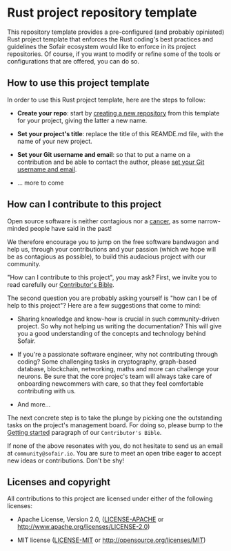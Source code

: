 # Rust project repository template

This repository template provides a pre-configured (and probably opiniated) Rust project template that enforces the Rust coding's best practices and guidelines the Sofair ecosystem would like to enforce in its project repositories. Of course, if you want to modify or refine some of the tools or configurations that are offered, you can do so.

## How to use this project template

In order to use this Rust project template, here are the steps to follow:

- **Create your repo**: start by [creating a new repository](https://docs.github.com/en/repositories/creating-and-managing-repositories/creating-a-repository-from-a-template) from this template for your project, giving the latter a new name.

- **Set your project's title**: replace the title of this REAMDE.md file, with the name of your new project.

- **Set your Git username and email**: so that to put a name on a contribution and be able to contact the author, please [set your Git username and email](https://docs.github.com/en/get-started/getting-started-with-git/setting-your-username-in-git).

- ... more to come

## How can I contribute to this project

Open source software is neither contagious nor a [cancer](https://www.techrepublic.com/article/microsoft-no-we-dont-hate-open-source-software-and-we-can-prove-it/), as some narrow-minded people have said in the past!

We therefore encourage you to jump on the free software bandwagon and help us, through your contributions and your passion (which we hope will be as contagious as possible), to build this audacious project with our community.

"How can I contribute to this project", you may ask? First, we invite you to read carefully our [Contributor's Bible](./CONTRIBUTOR_BIBLE.md).

The second question you are probably asking yourself is "how can I be of help to this project"? Here are a few suggestions that come to mind:

- Sharing knowledge and know-how is crucial in such community-driven project. So why not helping us writing the documentation? This will give you a good understanding of the concepts and technology behind Sofair.

- If you're a passionate software engineer, why not contributing through coding? Some challenging tasks in cryptography, graph-based database, blockchain, networking, maths and more can challenge your neurons. Be sure that the core projec's team will always take care of onboarding newcommers with care, so that they feel comfortable contributing with us.

- And more...

The next concrete step is to take the plunge by picking one the outstanding tasks on the project's management board. For doing so, please bump to the [Getting started](./CONTRIBUTOR_BIBLE.md) paragraph of our `Contributor's Bible`.

If none of the above resonates with you, do not hesitate to send us an email at `community@sofair.io`. You are sure to meet an open tribe eager to accept new ideas or contributions. Don't be shy!

## Licenses and copyright

All contributions to this project are licensed under either of the following licenses:

- Apache License, Version 2.0, ([LICENSE-APACHE](LICENSE-APACHE) or <http://www.apache.org/licenses/LICENSE-2.0>)

- MIT license ([LICENSE-MIT](LICENSE-MIT) or <http://opensource.org/licenses/MIT>)